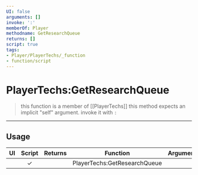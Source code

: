 ```yaml
---
UI: false
arguments: []
invoke: ':'
memberOf: Player
methodname: GetResearchQueue
returns: []
script: true
tags:
- Player/PlayerTechs/_function
- function/script
---
```

# PlayerTechs:GetResearchQueue
> this function is a member of [[PlayerTechs]]
> this method expects an implicit "self" argument. invoke it with `:`
-----
## Usage
|  UI | Script | Returns | Function | Arguments |
|:---:|:------:|-------:|:--------:|:---------|
| |✓||PlayerTechs:GetResearchQueue||
